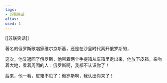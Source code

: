 ```yaml
---
tags: 
- 苏联笑话 
alias:
used: 1
---
```

[[苏联笑话]]



著名的俄罗斯歌唱家维尔京斯基，还是在沙皇时代离开俄罗斯的，

这次，他又返回了俄罗斯，他带着两个手提箱从车箱里走出来，他放下皮箱，亲吻着大地，看着周围的人：俄罗斯啊，我都不认识你了！

后来，他一看，皮箱不见了：俄罗斯啊，我认出你来了！ 